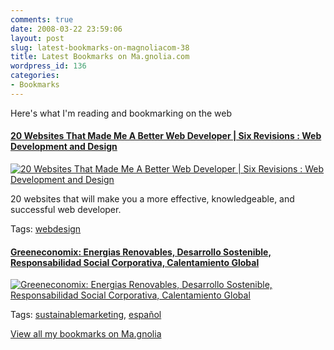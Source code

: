 ```yaml
---
comments: true
date: 2008-03-22 23:59:06
layout: post
slug: latest-bookmarks-on-magnoliacom-38
title: Latest Bookmarks on Ma.gnolia.com
wordpress_id: 136
categories:
- Bookmarks
---
```


Here's what I'm reading and bookmarking on the web

#### [20 Websites That Made Me A Better Web Developer | Six Revisions : Web Development and Design](http://sixrevisions.com/resources/20_websites_better_web_developer/)

[![20 Websites That Made Me A Better Web Developer | Six Revisions : Web Development and Design](http://ma.gnolia.com/bookmarks/gajogu/thumbnail/160)](http://sixrevisions.com/resources/20_websites_better_web_developer/)

20 websites that will make you a more effective, knowledgeable, and successful web developer.

Tags: [webdesign](http://ma.gnolia.com/people/ivanoats/tags/webdesign)

#### [Greeneconomix: Energias Renovables, Desarrollo Sostenible, Responsabilidad Social Corporativa, Calentamiento Global](http://www.greeneconomix.com/index.php)

[![Greeneconomix: Energias Renovables, Desarrollo Sostenible, Responsabilidad Social Corporativa, Calentamiento Global](http://ma.gnolia.com/bookmarks/thozokascu/thumbnail/160)](http://www.greeneconomix.com/index.php)

Tags: [sustainablemarketing](http://ma.gnolia.com/people/ivanoats/tags/sustainablemarketing), [español](http://ma.gnolia.com/people/ivanoats/tags/español)

[View all my bookmarks on Ma.gnolia](http://ma.gnolia.com/people/ivanoats/bookmarks)
